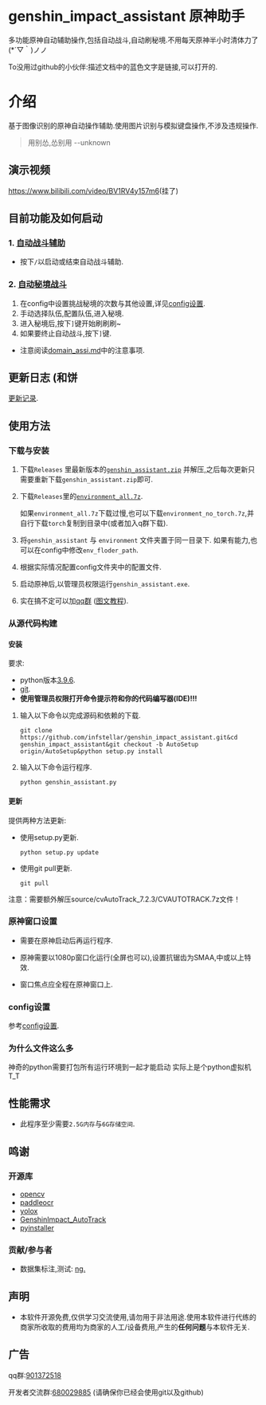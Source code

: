 # genshin_impact_assistant 原神助手

多功能原神自动辅助操作,包括自动战斗,自动刷秘境.不用每天原神半小时清体力了(*´▽｀)ノノ

To没用过github的小伙伴:描述文档中的蓝色文字是链接,可以打开的.

# 介绍

基于图像识别的原神自动操作辅助.使用图片识别与模拟键盘操作,不涉及违规操作.
> 用别怂,怂别用 --unknown

## 演示视频

<https://www.bilibili.com/video/BV1RV4y157m6>(挂了)

## 目前功能及如何启动

### 1. [自动战斗辅助](./doc/combat_assi.md)

- 按下`/`以启动或结束自动战斗辅助.

### 2. [自动秘境战斗](./doc/domain_assi.md)

1. 在config中设置挑战秘境的次数与其他设置,详见[config设置](./doc/config.md).
2. 手动选择队伍,配置队伍,进入秘境.
3. 进入秘境后,按下`]`键开始刷刷刷~
4. 如果要终止自动战斗,按下`]`键.

- 注意阅读[domain_assi.md](./doc/domain_assi.md)中的注意事项.

## 更新日志 (和饼

[更新记录](update_note.md).

## 使用方法

### 下载与安装

1. 下载`Releases`
   里最新版本的[`genshin_assistant.zip`](https://github.com/infstellar/genshin_impact_assistant/releases/latest)
   并解压,之后每次更新只需要重新下载`genshin_assistant.zip`即可.

2. 下载`Releases`里的[`environment_all.7z`](https://github.com/infstellar/genshin_impact_assistant/releases/tag/v0.2.0).

   如果`environment_all.7z`下载过慢,也可以下载`environment_no_torch.7z`,并自行下载`torch`复制到目录中(或者加入q群下载).

3. 将`genshin_assistant` 与 `environment` 文件夹置于同一目录下. 如果有能力,也可以在config中修改`env_floder_path`.

4. 根据实际情况配置config文件夹中的配置文件.

5. 启动原神后,以管理员权限运行`genshin_assistant.exe`.

6. 实在搞不定可以加[qq群](https://jq.qq.com/?_wv=1027&k=YLTrqlzX)
([图文教程](doc/install.md)).

### 从源代码构建

#### 安装

要求:

- python版本[3.9.6](https://www.python.org/downloads/release/python-396/).
- [git](https://git-scm.com/download/win).
- <strong>使用管理员权限打开命令提示符和你的代码编写器(IDE)!!!</strong>

1. 输入以下命令以完成源码和依赖的下载.
   ```shell
   git clone https://github.com/infstellar/genshin_impact_assistant.git&cd genshin_impact_assistant&git checkout -b AutoSetup origin/AutoSetup&python setup.py install
   ```
2. 输入以下命令运行程序.
   ```shell
   python genshin_assistant.py
   ```

#### 更新

提供两种方法更新:

- 使用setup.py更新.
   ```shell
   python setup.py update
   ```
- 使用git pull更新.
   ```shell
   git pull
   ```

注意：需要额外解压source/cvAutoTrack_7.2.3/CVAUTOTRACK.7z文件！

### 原神窗口设置

- 需要在原神启动后再运行程序.

- 原神需要以1080p窗口化运行(全屏也可以),设置抗锯齿为SMAA,中或以上特效.

- 窗口焦点应全程在原神窗口上.

### config设置

参考[config设置](./doc/config.md).

### 为什么文件这么多

神奇的python需要打包所有运行环境到一起才能启动 实际上是个python虚拟机 T_T

## 性能需求

- 此程序至少需要`2.5G内存`与`6G存储空间`.

## 鸣谢

### 开源库

- [opencv](https://github.com/opencv/opencv)
- [paddleocr](https://github.com/PaddlePaddle/PaddleOCR)
- [yolox](https://github.com/Megvii-BaseDetection/YOLOX)
- [GenshinImpact_AutoTrack](https://github.com/GengGode/GenshinImpact_AutoTrack_DLL)
- [pyinstaller](https://github.com/pyinstaller/pyinstaller)

### 贡献/参与者

- 数据集标注,测试: [nɡ.](https://space.bilibili.com/396023811)

## 声明

- 本软件开源免费,仅供学习交流使用,请勿用于非法用途.使用本软件进行代练的商家所收取的费用均为商家的人工/设备费用,产生的<strong>任何问题</strong>与本软件无关.

## 广告

qq群:[901372518](https://jq.qq.com/?_wv=1027&k=YLTrqlzX)

开发者交流群:[680029885](https://jq.qq.com/?_wv=1027&k=CGuTvCXU)
(请确保你已经会使用git以及github)

